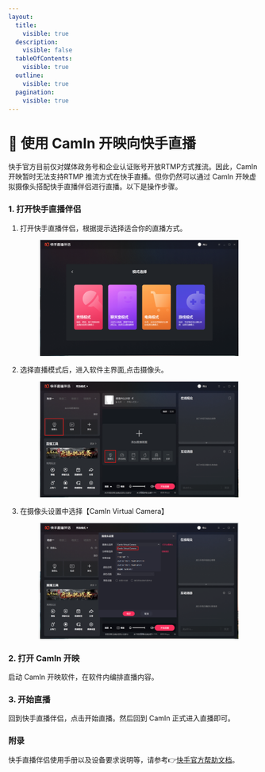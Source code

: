 ```yaml
---
layout:
  title:
    visible: true
  description:
    visible: false
  tableOfContents:
    visible: true
  outline:
    visible: true
  pagination:
    visible: true
---
```


# 🎥 使用 CamIn 开映向快手直播

快手官方目前仅对媒体政务号和企业认证账号开放RTMP方式推流。因此，CamIn 开映暂时无法支持RTMP 推流方式在快手直播。但你仍然可以通过 CamIn 开映虚拟摄像头搭配快手直播伴侣进行直播。以下是操作步骤。

### 1. 打开快手直播伴侣

1.  打开快手直播伴侣，根据提示选择适合你的直播方式。

    <figure><img src="../../.gitbook/assets/image (86).png" alt=""><figcaption></figcaption></figure>
2.  选择直播模式后，进入软件主界面,点击摄像头。

    <figure><img src="../../.gitbook/assets/image (87).png" alt=""><figcaption></figcaption></figure>
3.  在摄像头设置中选择【CamIn Virtual Camera】

    <figure><img src="../../.gitbook/assets/image (88).png" alt=""><figcaption></figcaption></figure>

### 2. 打开 CamIn 开映

启动 CamIn 开映软件，在软件内编排直播内容。

### 3. 开始直播

回到快手直播伴侣，点击开始直播。然后回到 CamIn 正式进入直播即可。

### 附录

快手直播伴侣使用手册以及设备要求说明等，请参考👉[快手官方帮助文档](https://live.kuaishou.com/live-partner-tutorial/PCLive)。
